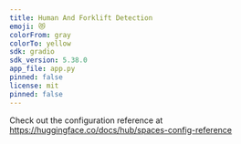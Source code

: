 ```yaml
---
title: Human And Forklift Detection
emoji: 😻
colorFrom: gray
colorTo: yellow
sdk: gradio
sdk_version: 5.38.0
app_file: app.py
pinned: false
license: mit
pinned: false
---
```


Check out the configuration reference at https://huggingface.co/docs/hub/spaces-config-reference
